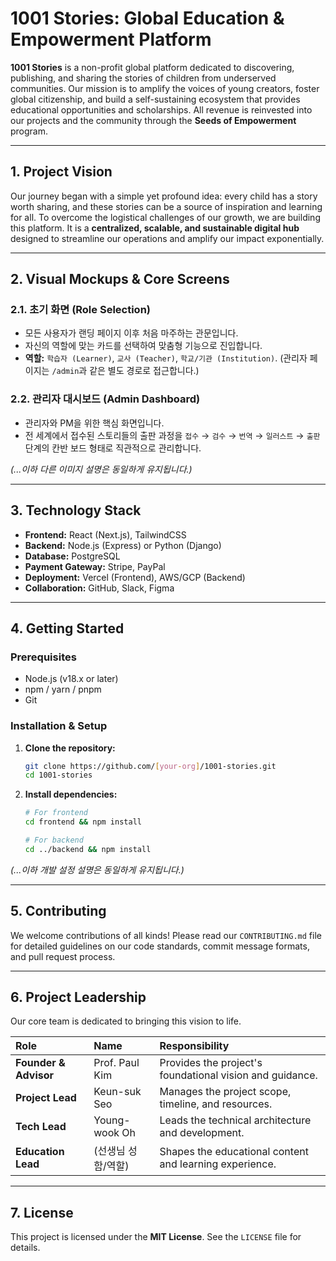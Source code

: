 # **1001 Stories: Global Education & Empowerment Platform**

[](https://www.google.com/search?q=https://www.repostatus.org/%23active)
[](https://opensource.org/licenses/MIT)

**1001 Stories** is a non-profit global platform dedicated to discovering, publishing, and sharing the stories of children from underserved communities. Our mission is to amplify the voices of young creators, foster global citizenship, and build a self-sustaining ecosystem that provides educational opportunities and scholarships. All revenue is reinvested into our projects and the community through the **Seeds of Empowerment** program.

-----

## **1. Project Vision**

Our journey began with a simple yet profound idea: every child has a story worth sharing, and these stories can be a source of inspiration and learning for all. To overcome the logistical challenges of our growth, we are building this platform. It is a **centralized, scalable, and sustainable digital hub** designed to streamline our operations and amplify our impact exponentially.

-----

## **2. Visual Mockups & Core Screens**

### **2.1. 초기 화면 (Role Selection)**

  * 모든 사용자가 랜딩 페이지 이후 처음 마주하는 관문입니다.
  * 자신의 역할에 맞는 카드를 선택하여 맞춤형 기능으로 진입합니다.
  * **역할:** `학습자 (Learner)`, `교사 (Teacher)`, `학교/기관 (Institution)`. (관리자 페이지는 `/admin`과 같은 별도 경로로 접근합니다.)

### **2.2. 관리자 대시보드 (Admin Dashboard)**

  * 관리자와 PM을 위한 핵심 화면입니다.
  * 전 세계에서 접수된 스토리들의 출판 과정을 `접수` → `검수` → `번역` → `일러스트` → `출판` 단계의 칸반 보드 형태로 직관적으로 관리합니다.

*(...이하 다른 이미지 설명은 동일하게 유지됩니다.)*

-----

## **3. Technology Stack**

  * **Frontend:** React (Next.js), TailwindCSS
  * **Backend:** Node.js (Express) or Python (Django)
  * **Database:** PostgreSQL
  * **Payment Gateway:** Stripe, PayPal
  * **Deployment:** Vercel (Frontend), AWS/GCP (Backend)
  * **Collaboration:** GitHub, Slack, Figma

-----

## **4. Getting Started**

### **Prerequisites**

  * Node.js (v18.x or later)
  * npm / yarn / pnpm
  * Git

### **Installation & Setup**

1.  **Clone the repository:**

    ```bash
    git clone https://github.com/[your-org]/1001-stories.git
    cd 1001-stories
    ```

2.  **Install dependencies:**

    ```bash
    # For frontend
    cd frontend && npm install

    # For backend
    cd ../backend && npm install
    ```

*(...이하 개발 설정 설명은 동일하게 유지됩니다.)*

-----

## **5. Contributing**

We welcome contributions of all kinds\! Please read our `CONTRIBUTING.md` file for detailed guidelines on our code standards, commit message formats, and pull request process.

-----

## **6. Project Leadership**

Our core team is dedicated to bringing this vision to life.

| Role                   | Name             | Responsibility                                          |
| :--------------------- | :--------------- | :------------------------------------------------------ |
| **Founder & Advisor** | Prof. Paul Kim   | Provides the project's foundational vision and guidance.  |
| **Project Lead** | Keun-suk Seo     | Manages the project scope, timeline, and resources.         |
| **Tech Lead** | Young-wook Oh    | Leads the technical architecture and development.       |
| **Education Lead** | (선생님 성함/역할) | Shapes the educational content and learning experience. |

-----

## **7. License**

This project is licensed under the **MIT License**. See the `LICENSE` file for details.